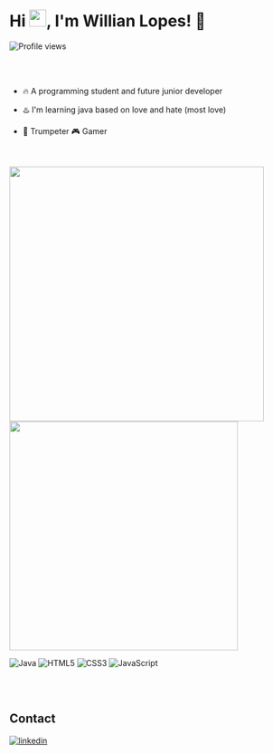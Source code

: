 <h1 align="left">Hi <img src="https://raw.githubusercontent.com/kaueMarques/kaueMarques/master/hi.gif" height="30px">, I'm Willian Lopes!  👋</h1> 
<p align="left"> <img src="https://komarev.com/ghpvc/?username=WIDANET&color=yellow" alt="Profile views" /> </p>
<br><br>

- 🔥 A programming student and future junior developer

- ♨️ I'm learning java based on love and hate (most love)

- 🎺 Trumpeter 🎮 Gamer

<br><br>
<img width= "450em" src="https://github-readme-stats.vercel.app/api?username=WIDANET&show_icons=true&theme=vision-friendly-dark"/>
<img width= "404em" src="https://github-readme-stats.vercel.app/api/top-langs/?username=WIDANET&layout=compact&theme=vision-friendly-dark"/>


![Java](https://img.shields.io/badge/java-%23ED8B00.svg?style=for-the-badge&logo=openjdk&logoColor=white)
![HTML5](https://img.shields.io/badge/html5-%23E34F26.svg?style=for-the-badge&logo=html5&logoColor=white)
![CSS3](https://img.shields.io/badge/css3-%231572B6.svg?style=for-the-badge&logo=css3&logoColor=white)
![JavaScript](https://img.shields.io/badge/javascript-%23323330.svg?style=for-the-badge&logo=javascript&logoColor=%23F7DF1E)

<br><br>

## Contact

<a href="https://www.linkedin.com/in/willian-lopes-00919b20a/" target="_blank">
  <img align="center" src="https://img.shields.io/badge/-willianlopes-05122A?style=flat&logo=linkedin" alt="linkedin"/>
  
</a>

<!---
